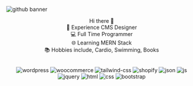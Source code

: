 ![github banner](https://github.com/Aoun-Developer/Aoun-Developer/assets/112731920/e646a3ab-5f2e-46e4-a04d-b22396c67886)

<p align="center">
Hi there 👋 <br>
🚀 Experience CMS Designer <br> 
💻 Full Time Programmer <br>
🌐 Learning MERN Stack <br>
📚 Hobbies include, Cardio, Swimming, Books <br> <br>
</p>
<p align="center" dir="auto"><a class="px-2" target="_blank"><img src="https://private-user-images.githubusercontent.com/112731920/290991590-c31d4eb1-4045-48f7-92fd-9574c3735828.png?jwt=eyJhbGciOiJIUzI1NiIsInR5cCI6IkpXVCJ9.eyJpc3MiOiJnaXRodWIuY29tIiwiYXVkIjoicmF3LmdpdGh1YnVzZXJjb250ZW50LmNvbSIsImtleSI6ImtleTEiLCJleHAiOjE3MDI3Mjk4MjksIm5iZiI6MTcwMjcyOTUyOSwicGF0aCI6Ii8xMTI3MzE5MjAvMjkwOTkxNTkwLWMzMWQ0ZWIxLTQwNDUtNDhmNy05MmZkLTk1NzRjMzczNTgyOC5wbmc_WC1BbXotQWxnb3JpdGhtPUFXUzQtSE1BQy1TSEEyNTYmWC1BbXotQ3JlZGVudGlhbD1BS0lBSVdOSllBWDRDU1ZFSDUzQSUyRjIwMjMxMjE2JTJGdXMtZWFzdC0xJTJGczMlMkZhd3M0X3JlcXVlc3QmWC1BbXotRGF0ZT0yMDIzMTIxNlQxMjI1MjlaJlgtQW16LUV4cGlyZXM9MzAwJlgtQW16LVNpZ25hdHVyZT0yNzQ5YTg2YjZmNTFjNGYzYWUyYTViMTVhMjU1YzQ4Mjk5ODFkZTJjMjFhOTI1NWQ0ZTU1YzkxYTkxNTg1YzMzJlgtQW16LVNpZ25lZEhlYWRlcnM9aG9zdCZhY3Rvcl9pZD0wJmtleV9pZD0wJnJlcG9faWQ9MCJ9.alnJinBhikiPlnRtTLLaHEUqBn_wwEKSwc4QyTsef1U" alt="wordpress" style="max-width: 100%;"></a>
<a class="px-2" target="_blank" rel="noopener noreferrer"><img src="https://private-user-images.githubusercontent.com/112731920/290991586-fdde2436-3cca-4a99-bdeb-3fb68a2eed76.png?jwt=eyJhbGciOiJIUzI1NiIsInR5cCI6IkpXVCJ9.eyJpc3MiOiJnaXRodWIuY29tIiwiYXVkIjoicmF3LmdpdGh1YnVzZXJjb250ZW50LmNvbSIsImtleSI6ImtleTEiLCJleHAiOjE3MDI3Mjk4MjksIm5iZiI6MTcwMjcyOTUyOSwicGF0aCI6Ii8xMTI3MzE5MjAvMjkwOTkxNTg2LWZkZGUyNDM2LTNjY2EtNGE5OS1iZGViLTNmYjY4YTJlZWQ3Ni5wbmc_WC1BbXotQWxnb3JpdGhtPUFXUzQtSE1BQy1TSEEyNTYmWC1BbXotQ3JlZGVudGlhbD1BS0lBSVdOSllBWDRDU1ZFSDUzQSUyRjIwMjMxMjE2JTJGdXMtZWFzdC0xJTJGczMlMkZhd3M0X3JlcXVlc3QmWC1BbXotRGF0ZT0yMDIzMTIxNlQxMjI1MjlaJlgtQW16LUV4cGlyZXM9MzAwJlgtQW16LVNpZ25hdHVyZT0yZTQ3YzU0MGY2MWVlMmE0NWFjNjQ5MGE4MTJmMmFjMWU4MjVmMDEyYWZiZTkzNjExNWM0YmI4YmJiN2Y3NTgwJlgtQW16LVNpZ25lZEhlYWRlcnM9aG9zdCZhY3Rvcl9pZD0wJmtleV9pZD0wJnJlcG9faWQ9MCJ9.YnDD9sB72jjSXjIGyxm1OHVs7Yx4PGusBEAgi_f7y-U" alt="woocommerce" style="max-width: 100%;"></a>
<a class="px-2" target="_blank" rel="noopener noreferrer"><img src="https://private-user-images.githubusercontent.com/112731920/290991583-467bad7c-e972-42a3-906d-e6e17b65416d.png?jwt=eyJhbGciOiJIUzI1NiIsInR5cCI6IkpXVCJ9.eyJpc3MiOiJnaXRodWIuY29tIiwiYXVkIjoicmF3LmdpdGh1YnVzZXJjb250ZW50LmNvbSIsImtleSI6ImtleTEiLCJleHAiOjE3MDI3Mjk4MjksIm5iZiI6MTcwMjcyOTUyOSwicGF0aCI6Ii8xMTI3MzE5MjAvMjkwOTkxNTgzLTQ2N2JhZDdjLWU5NzItNDJhMy05MDZkLWU2ZTE3YjY1NDE2ZC5wbmc_WC1BbXotQWxnb3JpdGhtPUFXUzQtSE1BQy1TSEEyNTYmWC1BbXotQ3JlZGVudGlhbD1BS0lBSVdOSllBWDRDU1ZFSDUzQSUyRjIwMjMxMjE2JTJGdXMtZWFzdC0xJTJGczMlMkZhd3M0X3JlcXVlc3QmWC1BbXotRGF0ZT0yMDIzMTIxNlQxMjI1MjlaJlgtQW16LUV4cGlyZXM9MzAwJlgtQW16LVNpZ25hdHVyZT1lY2JkYTRlYjAyNmQ2NDNlMDkxNmIwZDAwMzNmYjNkMTdjZmZmYjIxMGQ1ZmJmOWQ4MjEzZWUxODAxNzc2YTI5JlgtQW16LVNpZ25lZEhlYWRlcnM9aG9zdCZhY3Rvcl9pZD0wJmtleV9pZD0wJnJlcG9faWQ9MCJ9.wwstiKwQXNpx56V1TmfGm2B31L38NWgaWhQZ1re0MSM" alt="tailwind-css" style="max-width: 100%;"></a>
<a class="px-2" target="_blank" rel="noopener noreferrer"><img src="https://private-user-images.githubusercontent.com/112731920/290991581-5a113bc3-8b8c-4da8-a20f-65f745661972.png?jwt=eyJhbGciOiJIUzI1NiIsInR5cCI6IkpXVCJ9.eyJpc3MiOiJnaXRodWIuY29tIiwiYXVkIjoicmF3LmdpdGh1YnVzZXJjb250ZW50LmNvbSIsImtleSI6ImtleTEiLCJleHAiOjE3MDI3Mjk4MjksIm5iZiI6MTcwMjcyOTUyOSwicGF0aCI6Ii8xMTI3MzE5MjAvMjkwOTkxNTgxLTVhMTEzYmMzLThiOGMtNGRhOC1hMjBmLTY1Zjc0NTY2MTk3Mi5wbmc_WC1BbXotQWxnb3JpdGhtPUFXUzQtSE1BQy1TSEEyNTYmWC1BbXotQ3JlZGVudGlhbD1BS0lBSVdOSllBWDRDU1ZFSDUzQSUyRjIwMjMxMjE2JTJGdXMtZWFzdC0xJTJGczMlMkZhd3M0X3JlcXVlc3QmWC1BbXotRGF0ZT0yMDIzMTIxNlQxMjI1MjlaJlgtQW16LUV4cGlyZXM9MzAwJlgtQW16LVNpZ25hdHVyZT0yNmQ2NzkyYjViYjQ5ZTFjODFlNmM5YzBiOGQzZThmMjFkMTFlNjZmZmFiMDZjNzI5MzVjZTljYzI5YzgxNWMzJlgtQW16LVNpZ25lZEhlYWRlcnM9aG9zdCZhY3Rvcl9pZD0wJmtleV9pZD0wJnJlcG9faWQ9MCJ9.Vi5-5Jexvq-w8sVwv_Wq57ZT78keeKm0IVN07GNwjIs" alt="shopify" style="max-width: 100%;"></a>
<a class="px-2" target="_blank" rel="noopener noreferrer"><img src="https://private-user-images.githubusercontent.com/112731920/290991578-7fa9329a-8bf2-479e-b269-6b4d22316185.png?jwt=eyJhbGciOiJIUzI1NiIsInR5cCI6IkpXVCJ9.eyJpc3MiOiJnaXRodWIuY29tIiwiYXVkIjoicmF3LmdpdGh1YnVzZXJjb250ZW50LmNvbSIsImtleSI6ImtleTEiLCJleHAiOjE3MDI3Mjk4MjksIm5iZiI6MTcwMjcyOTUyOSwicGF0aCI6Ii8xMTI3MzE5MjAvMjkwOTkxNTc4LTdmYTkzMjlhLThiZjItNDc5ZS1iMjY5LTZiNGQyMjMxNjE4NS5wbmc_WC1BbXotQWxnb3JpdGhtPUFXUzQtSE1BQy1TSEEyNTYmWC1BbXotQ3JlZGVudGlhbD1BS0lBSVdOSllBWDRDU1ZFSDUzQSUyRjIwMjMxMjE2JTJGdXMtZWFzdC0xJTJGczMlMkZhd3M0X3JlcXVlc3QmWC1BbXotRGF0ZT0yMDIzMTIxNlQxMjI1MjlaJlgtQW16LUV4cGlyZXM9MzAwJlgtQW16LVNpZ25hdHVyZT1kMjFiNTc5YmRiYjhlMjljZWJlOWFlYzQwNzgwMDZmMjA4OTVjNGNiODljZmE0YjljNTEzNmEzNjMxOGY4YzI2JlgtQW16LVNpZ25lZEhlYWRlcnM9aG9zdCZhY3Rvcl9pZD0wJmtleV9pZD0wJnJlcG9faWQ9MCJ9.2R9Xn960GMZeOPB6Ak44cwzdyuUXrz-_NnYquRuBH1Q" alt="json" style="max-width: 100%;"></a>
<a class="px-2" target="_blank" rel="noopener noreferrer"><img src="https://private-user-images.githubusercontent.com/112731920/290991577-55dcaf0c-ec2e-4365-9050-b4a3304d73b6.png?jwt=eyJhbGciOiJIUzI1NiIsInR5cCI6IkpXVCJ9.eyJpc3MiOiJnaXRodWIuY29tIiwiYXVkIjoicmF3LmdpdGh1YnVzZXJjb250ZW50LmNvbSIsImtleSI6ImtleTEiLCJleHAiOjE3MDI3Mjk4MjksIm5iZiI6MTcwMjcyOTUyOSwicGF0aCI6Ii8xMTI3MzE5MjAvMjkwOTkxNTc3LTU1ZGNhZjBjLWVjMmUtNDM2NS05MDUwLWI0YTMzMDRkNzNiNi5wbmc_WC1BbXotQWxnb3JpdGhtPUFXUzQtSE1BQy1TSEEyNTYmWC1BbXotQ3JlZGVudGlhbD1BS0lBSVdOSllBWDRDU1ZFSDUzQSUyRjIwMjMxMjE2JTJGdXMtZWFzdC0xJTJGczMlMkZhd3M0X3JlcXVlc3QmWC1BbXotRGF0ZT0yMDIzMTIxNlQxMjI1MjlaJlgtQW16LUV4cGlyZXM9MzAwJlgtQW16LVNpZ25hdHVyZT1mMzA2ODZlZDI3NzRmZmI1MjI1NmI3OTBhNGQ2MGIxYTEwMjMzNTRjNWZlMjU0M2YyYTYwMGNiNmZjNWI5NzIzJlgtQW16LVNpZ25lZEhlYWRlcnM9aG9zdCZhY3Rvcl9pZD0wJmtleV9pZD0wJnJlcG9faWQ9MCJ9.ThOArKjuCFjyVYwH4MIG-QUY6CaDBdFOUrCA1Xybz9I" alt="js" style="max-width: 100%;"></a>
<a class="px-2" target="_blank" rel="noopener noreferrer"><img src="https://private-user-images.githubusercontent.com/112731920/290991576-cf414515-f4ee-4e71-8945-e465d85a33b7.png?jwt=eyJhbGciOiJIUzI1NiIsInR5cCI6IkpXVCJ9.eyJpc3MiOiJnaXRodWIuY29tIiwiYXVkIjoicmF3LmdpdGh1YnVzZXJjb250ZW50LmNvbSIsImtleSI6ImtleTEiLCJleHAiOjE3MDI3Mjk4MjksIm5iZiI6MTcwMjcyOTUyOSwicGF0aCI6Ii8xMTI3MzE5MjAvMjkwOTkxNTc2LWNmNDE0NTE1LWY0ZWUtNGU3MS04OTQ1LWU0NjVkODVhMzNiNy5wbmc_WC1BbXotQWxnb3JpdGhtPUFXUzQtSE1BQy1TSEEyNTYmWC1BbXotQ3JlZGVudGlhbD1BS0lBSVdOSllBWDRDU1ZFSDUzQSUyRjIwMjMxMjE2JTJGdXMtZWFzdC0xJTJGczMlMkZhd3M0X3JlcXVlc3QmWC1BbXotRGF0ZT0yMDIzMTIxNlQxMjI1MjlaJlgtQW16LUV4cGlyZXM9MzAwJlgtQW16LVNpZ25hdHVyZT00M2MxOGJhYjU0NjkyZTI3OThmODBkOWM1ZGY0M2JkMmUzMDllZWZiYWMxNDg2ZTVhOGY0MWNmNzEzNzhjNmIwJlgtQW16LVNpZ25lZEhlYWRlcnM9aG9zdCZhY3Rvcl9pZD0wJmtleV9pZD0wJnJlcG9faWQ9MCJ9.-uPOAbzFau_ioWzw7GFMmDtKxy8GBsxdkCLU7anX0zU" alt="jquery" style="max-width: 100%;"></a>
<a class="px-2" target="_blank" rel="noopener noreferrer"><img src="https://private-user-images.githubusercontent.com/112731920/290991575-0871264c-34e7-405a-8a9e-ccb03b460201.png?jwt=eyJhbGciOiJIUzI1NiIsInR5cCI6IkpXVCJ9.eyJpc3MiOiJnaXRodWIuY29tIiwiYXVkIjoicmF3LmdpdGh1YnVzZXJjb250ZW50LmNvbSIsImtleSI6ImtleTEiLCJleHAiOjE3MDI3Mjk4MjksIm5iZiI6MTcwMjcyOTUyOSwicGF0aCI6Ii8xMTI3MzE5MjAvMjkwOTkxNTc1LTA4NzEyNjRjLTM0ZTctNDA1YS04YTllLWNjYjAzYjQ2MDIwMS5wbmc_WC1BbXotQWxnb3JpdGhtPUFXUzQtSE1BQy1TSEEyNTYmWC1BbXotQ3JlZGVudGlhbD1BS0lBSVdOSllBWDRDU1ZFSDUzQSUyRjIwMjMxMjE2JTJGdXMtZWFzdC0xJTJGczMlMkZhd3M0X3JlcXVlc3QmWC1BbXotRGF0ZT0yMDIzMTIxNlQxMjI1MjlaJlgtQW16LUV4cGlyZXM9MzAwJlgtQW16LVNpZ25hdHVyZT0zYTg5OTAwNGEyNmVkZmNkY2U2MTFmOWU2NDVmODFmMGZlMjMwY2JhNWMzZDUxMjdhNDg4ODYzMDUxODM1OWE4JlgtQW16LVNpZ25lZEhlYWRlcnM9aG9zdCZhY3Rvcl9pZD0wJmtleV9pZD0wJnJlcG9faWQ9MCJ9.dlYnR5Vg6xk4jBNVDPnPTzNnHG0Q8Atmi25jv8YJ1HI" alt="html" style="max-width: 100%;"></a>
<a class="px-2" target="_blank" rel="noopener noreferrer"><img src="https://private-user-images.githubusercontent.com/112731920/290991574-b94f822d-d0fd-4869-bc84-d545b93507ee.png?jwt=eyJhbGciOiJIUzI1NiIsInR5cCI6IkpXVCJ9.eyJpc3MiOiJnaXRodWIuY29tIiwiYXVkIjoicmF3LmdpdGh1YnVzZXJjb250ZW50LmNvbSIsImtleSI6ImtleTEiLCJleHAiOjE3MDI3Mjk4MjksIm5iZiI6MTcwMjcyOTUyOSwicGF0aCI6Ii8xMTI3MzE5MjAvMjkwOTkxNTc0LWI5NGY4MjJkLWQwZmQtNDg2OS1iYzg0LWQ1NDViOTM1MDdlZS5wbmc_WC1BbXotQWxnb3JpdGhtPUFXUzQtSE1BQy1TSEEyNTYmWC1BbXotQ3JlZGVudGlhbD1BS0lBSVdOSllBWDRDU1ZFSDUzQSUyRjIwMjMxMjE2JTJGdXMtZWFzdC0xJTJGczMlMkZhd3M0X3JlcXVlc3QmWC1BbXotRGF0ZT0yMDIzMTIxNlQxMjI1MjlaJlgtQW16LUV4cGlyZXM9MzAwJlgtQW16LVNpZ25hdHVyZT1jNmQxYjczYWEwMjE5MzFhMDFjY2MwZDNkN2IxMjkyMzU2NzA0MDExZGJmYzdkMjg2OTVmYTM5MGZjNzRhOGRiJlgtQW16LVNpZ25lZEhlYWRlcnM9aG9zdCZhY3Rvcl9pZD0wJmtleV9pZD0wJnJlcG9faWQ9MCJ9.M9NUVLU33Mf2HniTqMGG7B2ddg37dAgf-MbBjrosGg4" alt="css" style="max-width: 100%;"></a>
<a class="px-2" target="_blank" rel="noopener noreferrer"><img src="https://private-user-images.githubusercontent.com/112731920/290991572-f25c1108-7f07-4501-bdc6-01339e2f4baf.png?jwt=eyJhbGciOiJIUzI1NiIsInR5cCI6IkpXVCJ9.eyJpc3MiOiJnaXRodWIuY29tIiwiYXVkIjoicmF3LmdpdGh1YnVzZXJjb250ZW50LmNvbSIsImtleSI6ImtleTEiLCJleHAiOjE3MDI3Mjk4MjksIm5iZiI6MTcwMjcyOTUyOSwicGF0aCI6Ii8xMTI3MzE5MjAvMjkwOTkxNTcyLWYyNWMxMTA4LTdmMDctNDUwMS1iZGM2LTAxMzM5ZTJmNGJhZi5wbmc_WC1BbXotQWxnb3JpdGhtPUFXUzQtSE1BQy1TSEEyNTYmWC1BbXotQ3JlZGVudGlhbD1BS0lBSVdOSllBWDRDU1ZFSDUzQSUyRjIwMjMxMjE2JTJGdXMtZWFzdC0xJTJGczMlMkZhd3M0X3JlcXVlc3QmWC1BbXotRGF0ZT0yMDIzMTIxNlQxMjI1MjlaJlgtQW16LUV4cGlyZXM9MzAwJlgtQW16LVNpZ25hdHVyZT03Njg2MGE4MWJiMDg1OTQ0NWI5YWVkNWY5ZTk0MzY2YjkzOTQ2Y2NkNzkyYTRhMDllMzljZGRmYWFmYjIxNTNjJlgtQW16LVNpZ25lZEhlYWRlcnM9aG9zdCZhY3Rvcl9pZD0wJmtleV9pZD0wJnJlcG9faWQ9MCJ9.jnnqukJctK6rB7TKrYwCzmyHAVWGSYtaIrGfpFQao6k" alt="bootstrap" style="max-width: 100%;"></a></p>
